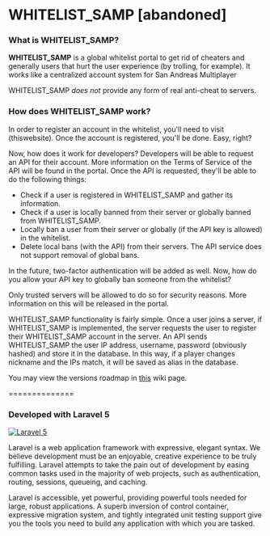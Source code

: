 WHITELIST_SAMP [abandoned]
==============

### What is WHITELIST_SAMP?
**WHITELIST_SAMP** is a global whitelist portal to get rid of cheaters and generally users that hurt the user experience (by trolling, for example). It works like a centralized account system for San Andreas Multiplayer

WHITELIST_SAMP _does not_ provide any form of real anti-cheat to servers.

### How does WHITELIST_SAMP work?
In order to register an account in the whitelist, you'll need to visit (thiswebsite). Once the account is registered, you'll be done. Easy, right?

Now, how does it work for developers? Developers will be able to request an API for their account. More information on the Terms of Service of the API will be found in the portal. Once the API is requested, they'll be able to do the following things:

* Check if a user is registered in WHITELIST_SAMP and gather its information.
* Check if a user is locally banned from their server or globally banned from WHITELIST_SAMP.
* Locally ban a user from their server or globally (if the API key is allowed) in the whitelist.
* Delete local bans (with the API) from their servers. The API service does not support removal of global bans.

In the future, two-factor authentication will be added as well.
Now, how do you allow your API key to globally ban someone from the whitelist?

Only trusted servers will be allowed to do so for security reasons.
More information on this will be released in the portal.

WHITELIST_SAMP functionality is fairly simple. Once a user joins a server, if WHITELIST_SAMP is implemented, the server requests the user to register their WHITELIST_SAMP account in the server. An API sends WHITELIST_SAMP the user IP address, username, password (obviously hashed) and store it in the database. In this way, if a player changes nickname and the IPs match, it will be saved as alias in the database.

You may view the versions roadmap in [this](https://github.com/GiampaoloFalqui/WHITELIST_SAMP/wiki/Versions-Roadmap) wiki page.

==============
### Developed with Laravel 5
[![Laravel 5](http://laravel.com/assets/img/laravel-logo.png)](http://laravel.com)

Laravel is a web application framework with expressive, elegant syntax. We believe development must be an enjoyable, creative experience to be truly fulfilling. Laravel attempts to take the pain out of development by easing common tasks used in the majority of web projects, such as authentication, routing, sessions, queueing, and caching.

Laravel is accessible, yet powerful, providing powerful tools needed for large, robust applications. A superb inversion of control container, expressive migration system, and tightly integrated unit testing support give you the tools you need to build any application with which you are tasked.
